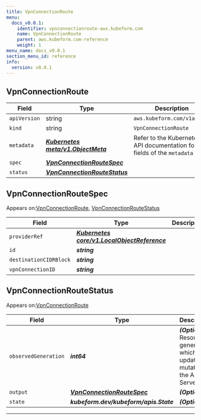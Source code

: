 ```yaml
---
title: VpnConnectionRoute
menu:
  docs_v0.0.1:
    identifier: vpnconnectionroute-aws.kubeform.com
    name: VpnConnectionRoute
    parent: aws.kubeform.com-reference
    weight: 1
menu_name: docs_v0.0.1
section_menu_id: reference
info:
  version: v0.0.1
---
```


## VpnConnectionRoute
| Field | Type | Description |
| ------ | ----- | ----------- |
| `apiVersion` | string | `aws.kubeform.com/v1alpha1` |
|    `kind` | string | `VpnConnectionRoute` |
| `metadata` | ***[Kubernetes meta/v1.ObjectMeta](https://kubernetes.io/docs/reference/generated/kubernetes-api/v1.13/#objectmeta-v1-meta)***|Refer to the Kubernetes API documentation for the fields of the `metadata` field.|
| `spec` | ***[VpnConnectionRouteSpec](#vpnconnectionroutespec)***||
| `status` | ***[VpnConnectionRouteStatus](#vpnconnectionroutestatus)***||
## VpnConnectionRouteSpec

Appears on:[VpnConnectionRoute](#vpnconnectionroute), [VpnConnectionRouteStatus](#vpnconnectionroutestatus)

| Field | Type | Description |
| ------ | ----- | ----------- |
| `providerRef` | ***[Kubernetes core/v1.LocalObjectReference](https://kubernetes.io/docs/reference/generated/kubernetes-api/v1.13/#localobjectreference-v1-core)***||
| `id` | ***string***||
| `destinationCIDRBlock` | ***string***||
| `vpnConnectionID` | ***string***||
## VpnConnectionRouteStatus

Appears on:[VpnConnectionRoute](#vpnconnectionroute)

| Field | Type | Description |
| ------ | ----- | ----------- |
| `observedGeneration` | ***int64***| ***(Optional)*** Resource generation, which is updated on mutation by the API Server.|
| `output` | ***[VpnConnectionRouteSpec](#vpnconnectionroutespec)***| ***(Optional)*** |
| `state` | ***kubeform.dev/kubeform/apis.State***| ***(Optional)*** |
---
